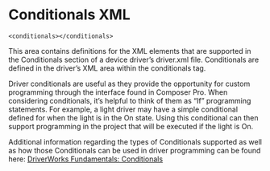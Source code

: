 
# Conditionals XML

`<conditionals></conditionals>`

This area contains definitions for the XML elements that are supported in the Conditionals section of a device driver’s driver.xml file. Conditionals are defined in the driver’s XML area within the conditionals tag. 

Driver conditionals are useful as they provide the opportunity for custom programming through the interface found in Composer Pro. When considering conditionals, it’s helpful to think of them as “If” programming statements. For example, a light driver may have a simple conditional defined for when the light is in the On state. Using this conditional can then support programming in the project that will be executed if the light is On.

Additional information regarding the types of Conditionals supported as well as how those Conditionals can be used in driver programming can be found here: [DriverWorks Fundamentals: Conditionals][1]

[1]:	https://snap-one.github.io/docs-driverworks-fundamentals/#conditionals